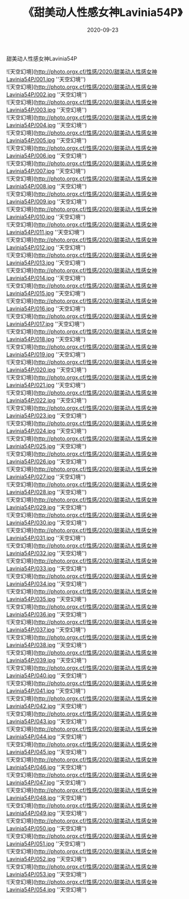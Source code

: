 ﻿---
layout: post
title:  《甜美动人性感女神Lavinia54P》
date:   2020-09-23
image: http://photo.orgx.cf/性感/2020/甜美动人性感女神Lavinia54P/000.jpg
categories: [美女, 性感, 泳衣]
---

甜美动人性感女神Lavinia54P



![天空幻境](http://photo.orgx.cf/性感/2020/甜美动人性感女神Lavinia54P/001.jpg ''天空幻境'') <br>
![天空幻境](http://photo.orgx.cf/性感/2020/甜美动人性感女神Lavinia54P/002.jpg ''天空幻境'') <br>
![天空幻境](http://photo.orgx.cf/性感/2020/甜美动人性感女神Lavinia54P/003.jpg ''天空幻境'') <br>
![天空幻境](http://photo.orgx.cf/性感/2020/甜美动人性感女神Lavinia54P/004.jpg ''天空幻境'') <br>
![天空幻境](http://photo.orgx.cf/性感/2020/甜美动人性感女神Lavinia54P/005.jpg ''天空幻境'') <br>
![天空幻境](http://photo.orgx.cf/性感/2020/甜美动人性感女神Lavinia54P/006.jpg ''天空幻境'') <br>
![天空幻境](http://photo.orgx.cf/性感/2020/甜美动人性感女神Lavinia54P/007.jpg ''天空幻境'') <br>
![天空幻境](http://photo.orgx.cf/性感/2020/甜美动人性感女神Lavinia54P/008.jpg ''天空幻境'') <br>
![天空幻境](http://photo.orgx.cf/性感/2020/甜美动人性感女神Lavinia54P/009.jpg ''天空幻境'') <br>
![天空幻境](http://photo.orgx.cf/性感/2020/甜美动人性感女神Lavinia54P/010.jpg ''天空幻境'') <br>
![天空幻境](http://photo.orgx.cf/性感/2020/甜美动人性感女神Lavinia54P/011.jpg ''天空幻境'') <br>
![天空幻境](http://photo.orgx.cf/性感/2020/甜美动人性感女神Lavinia54P/012.jpg ''天空幻境'') <br>
![天空幻境](http://photo.orgx.cf/性感/2020/甜美动人性感女神Lavinia54P/013.jpg ''天空幻境'') <br>
![天空幻境](http://photo.orgx.cf/性感/2020/甜美动人性感女神Lavinia54P/014.jpg ''天空幻境'') <br>
![天空幻境](http://photo.orgx.cf/性感/2020/甜美动人性感女神Lavinia54P/015.jpg ''天空幻境'') <br>
![天空幻境](http://photo.orgx.cf/性感/2020/甜美动人性感女神Lavinia54P/016.jpg ''天空幻境'') <br>
![天空幻境](http://photo.orgx.cf/性感/2020/甜美动人性感女神Lavinia54P/017.jpg ''天空幻境'') <br>
![天空幻境](http://photo.orgx.cf/性感/2020/甜美动人性感女神Lavinia54P/018.jpg ''天空幻境'') <br>
![天空幻境](http://photo.orgx.cf/性感/2020/甜美动人性感女神Lavinia54P/019.jpg ''天空幻境'') <br>
![天空幻境](http://photo.orgx.cf/性感/2020/甜美动人性感女神Lavinia54P/020.jpg ''天空幻境'') <br>
![天空幻境](http://photo.orgx.cf/性感/2020/甜美动人性感女神Lavinia54P/021.jpg ''天空幻境'') <br>
![天空幻境](http://photo.orgx.cf/性感/2020/甜美动人性感女神Lavinia54P/022.jpg ''天空幻境'') <br>
![天空幻境](http://photo.orgx.cf/性感/2020/甜美动人性感女神Lavinia54P/023.jpg ''天空幻境'') <br>
![天空幻境](http://photo.orgx.cf/性感/2020/甜美动人性感女神Lavinia54P/024.jpg ''天空幻境'') <br>
![天空幻境](http://photo.orgx.cf/性感/2020/甜美动人性感女神Lavinia54P/025.jpg ''天空幻境'') <br>
![天空幻境](http://photo.orgx.cf/性感/2020/甜美动人性感女神Lavinia54P/026.jpg ''天空幻境'') <br>
![天空幻境](http://photo.orgx.cf/性感/2020/甜美动人性感女神Lavinia54P/027.jpg ''天空幻境'') <br>
![天空幻境](http://photo.orgx.cf/性感/2020/甜美动人性感女神Lavinia54P/028.jpg ''天空幻境'') <br>
![天空幻境](http://photo.orgx.cf/性感/2020/甜美动人性感女神Lavinia54P/029.jpg ''天空幻境'') <br>
![天空幻境](http://photo.orgx.cf/性感/2020/甜美动人性感女神Lavinia54P/030.jpg ''天空幻境'') <br>
![天空幻境](http://photo.orgx.cf/性感/2020/甜美动人性感女神Lavinia54P/031.jpg ''天空幻境'') <br>
![天空幻境](http://photo.orgx.cf/性感/2020/甜美动人性感女神Lavinia54P/032.jpg ''天空幻境'') <br>
![天空幻境](http://photo.orgx.cf/性感/2020/甜美动人性感女神Lavinia54P/033.jpg ''天空幻境'') <br>
![天空幻境](http://photo.orgx.cf/性感/2020/甜美动人性感女神Lavinia54P/034.jpg ''天空幻境'') <br>
![天空幻境](http://photo.orgx.cf/性感/2020/甜美动人性感女神Lavinia54P/035.jpg ''天空幻境'') <br>
![天空幻境](http://photo.orgx.cf/性感/2020/甜美动人性感女神Lavinia54P/036.jpg ''天空幻境'') <br>
![天空幻境](http://photo.orgx.cf/性感/2020/甜美动人性感女神Lavinia54P/037.jpg ''天空幻境'') <br>
![天空幻境](http://photo.orgx.cf/性感/2020/甜美动人性感女神Lavinia54P/038.jpg ''天空幻境'') <br>
![天空幻境](http://photo.orgx.cf/性感/2020/甜美动人性感女神Lavinia54P/039.jpg ''天空幻境'') <br>
![天空幻境](http://photo.orgx.cf/性感/2020/甜美动人性感女神Lavinia54P/040.jpg ''天空幻境'') <br>
![天空幻境](http://photo.orgx.cf/性感/2020/甜美动人性感女神Lavinia54P/041.jpg ''天空幻境'') <br>
![天空幻境](http://photo.orgx.cf/性感/2020/甜美动人性感女神Lavinia54P/042.jpg ''天空幻境'') <br>
![天空幻境](http://photo.orgx.cf/性感/2020/甜美动人性感女神Lavinia54P/043.jpg ''天空幻境'') <br>
![天空幻境](http://photo.orgx.cf/性感/2020/甜美动人性感女神Lavinia54P/044.jpg ''天空幻境'') <br>
![天空幻境](http://photo.orgx.cf/性感/2020/甜美动人性感女神Lavinia54P/045.jpg ''天空幻境'') <br>
![天空幻境](http://photo.orgx.cf/性感/2020/甜美动人性感女神Lavinia54P/046.jpg ''天空幻境'') <br>
![天空幻境](http://photo.orgx.cf/性感/2020/甜美动人性感女神Lavinia54P/047.jpg ''天空幻境'') <br>
![天空幻境](http://photo.orgx.cf/性感/2020/甜美动人性感女神Lavinia54P/048.jpg ''天空幻境'') <br>
![天空幻境](http://photo.orgx.cf/性感/2020/甜美动人性感女神Lavinia54P/049.jpg ''天空幻境'') <br>
![天空幻境](http://photo.orgx.cf/性感/2020/甜美动人性感女神Lavinia54P/050.jpg ''天空幻境'') <br>
![天空幻境](http://photo.orgx.cf/性感/2020/甜美动人性感女神Lavinia54P/051.jpg ''天空幻境'') <br>
![天空幻境](http://photo.orgx.cf/性感/2020/甜美动人性感女神Lavinia54P/052.jpg ''天空幻境'') <br>
![天空幻境](http://photo.orgx.cf/性感/2020/甜美动人性感女神Lavinia54P/053.jpg ''天空幻境'') <br>
![天空幻境](http://photo.orgx.cf/性感/2020/甜美动人性感女神Lavinia54P/054.jpg ''天空幻境'') <br>